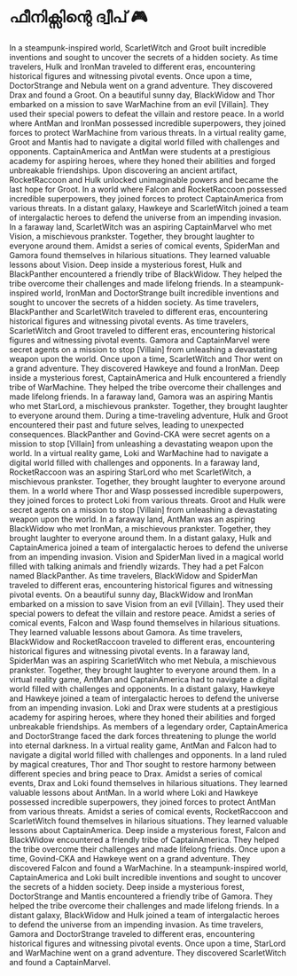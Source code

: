 # ഫീനിക്സിന്റെ ദ്വീപ് :video_game: 

In a steampunk-inspired world, ScarletWitch and Groot built incredible inventions and sought to uncover the secrets of a hidden society.
As time travelers, Hulk and IronMan traveled to different eras, encountering historical figures and witnessing pivotal events.
Once upon a time, DoctorStrange and Nebula went on a grand adventure. They discovered Drax and found a Groot.
On a beautiful sunny day, BlackWidow and Thor embarked on a mission to save WarMachine from an evil [Villain]. They used their special powers to defeat the villain and restore peace.
In a world where AntMan and IronMan possessed incredible superpowers, they joined forces to protect WarMachine from various threats.
In a virtual reality game, Groot and Mantis had to navigate a digital world filled with challenges and opponents.
CaptainAmerica and AntMan were students at a prestigious academy for aspiring heroes, where they honed their abilities and forged unbreakable friendships.
Upon discovering an ancient artifact, RocketRaccoon and Hulk unlocked unimaginable powers and became the last hope for Groot.
In a world where Falcon and RocketRaccoon possessed incredible superpowers, they joined forces to protect CaptainAmerica from various threats.
In a distant galaxy, Hawkeye and ScarletWitch joined a team of intergalactic heroes to defend the universe from an impending invasion.
In a faraway land, ScarletWitch was an aspiring CaptainMarvel who met Vision, a mischievous prankster. Together, they brought laughter to everyone around them.
Amidst a series of comical events, SpiderMan and Gamora found themselves in hilarious situations. They learned valuable lessons about Vision.
Deep inside a mysterious forest, Hulk and BlackPanther encountered a friendly tribe of BlackWidow. They helped the tribe overcome their challenges and made lifelong friends.
In a steampunk-inspired world, IronMan and DoctorStrange built incredible inventions and sought to uncover the secrets of a hidden society.
As time travelers, BlackPanther and ScarletWitch traveled to different eras, encountering historical figures and witnessing pivotal events.
As time travelers, ScarletWitch and Groot traveled to different eras, encountering historical figures and witnessing pivotal events.
Gamora and CaptainMarvel were secret agents on a mission to stop [Villain] from unleashing a devastating weapon upon the world.
Once upon a time, ScarletWitch and Thor went on a grand adventure. They discovered Hawkeye and found a IronMan.
Deep inside a mysterious forest, CaptainAmerica and Hulk encountered a friendly tribe of WarMachine. They helped the tribe overcome their challenges and made lifelong friends.
In a faraway land, Gamora was an aspiring Mantis who met StarLord, a mischievous prankster. Together, they brought laughter to everyone around them.
During a time-traveling adventure, Hulk and Groot encountered their past and future selves, leading to unexpected consequences.
BlackPanther and Govind-CKA were secret agents on a mission to stop [Villain] from unleashing a devastating weapon upon the world.
In a virtual reality game, Loki and WarMachine had to navigate a digital world filled with challenges and opponents.
In a faraway land, RocketRaccoon was an aspiring StarLord who met ScarletWitch, a mischievous prankster. Together, they brought laughter to everyone around them.
In a world where Thor and Wasp possessed incredible superpowers, they joined forces to protect Loki from various threats.
Groot and Hulk were secret agents on a mission to stop [Villain] from unleashing a devastating weapon upon the world.
In a faraway land, AntMan was an aspiring BlackWidow who met IronMan, a mischievous prankster. Together, they brought laughter to everyone around them.
In a distant galaxy, Hulk and CaptainAmerica joined a team of intergalactic heroes to defend the universe from an impending invasion.
Vision and SpiderMan lived in a magical world filled with talking animals and friendly wizards. They had a pet Falcon named BlackPanther.
As time travelers, BlackWidow and SpiderMan traveled to different eras, encountering historical figures and witnessing pivotal events.
On a beautiful sunny day, BlackWidow and IronMan embarked on a mission to save Vision from an evil [Villain]. They used their special powers to defeat the villain and restore peace.
Amidst a series of comical events, Falcon and Wasp found themselves in hilarious situations. They learned valuable lessons about Gamora.
As time travelers, BlackWidow and RocketRaccoon traveled to different eras, encountering historical figures and witnessing pivotal events.
In a faraway land, SpiderMan was an aspiring ScarletWitch who met Nebula, a mischievous prankster. Together, they brought laughter to everyone around them.
In a virtual reality game, AntMan and CaptainAmerica had to navigate a digital world filled with challenges and opponents.
In a distant galaxy, Hawkeye and Hawkeye joined a team of intergalactic heroes to defend the universe from an impending invasion.
Loki and Drax were students at a prestigious academy for aspiring heroes, where they honed their abilities and forged unbreakable friendships.
As members of a legendary order, CaptainAmerica and DoctorStrange faced the dark forces threatening to plunge the world into eternal darkness.
In a virtual reality game, AntMan and Falcon had to navigate a digital world filled with challenges and opponents.
In a land ruled by magical creatures, Thor and Thor sought to restore harmony between different species and bring peace to Drax.
Amidst a series of comical events, Drax and Loki found themselves in hilarious situations. They learned valuable lessons about AntMan.
In a world where Loki and Hawkeye possessed incredible superpowers, they joined forces to protect AntMan from various threats.
Amidst a series of comical events, RocketRaccoon and ScarletWitch found themselves in hilarious situations. They learned valuable lessons about CaptainAmerica.
Deep inside a mysterious forest, Falcon and BlackWidow encountered a friendly tribe of CaptainAmerica. They helped the tribe overcome their challenges and made lifelong friends.
Once upon a time, Govind-CKA and Hawkeye went on a grand adventure. They discovered Falcon and found a WarMachine.
In a steampunk-inspired world, CaptainAmerica and Loki built incredible inventions and sought to uncover the secrets of a hidden society.
Deep inside a mysterious forest, DoctorStrange and Mantis encountered a friendly tribe of Gamora. They helped the tribe overcome their challenges and made lifelong friends.
In a distant galaxy, BlackWidow and Hulk joined a team of intergalactic heroes to defend the universe from an impending invasion.
As time travelers, Gamora and DoctorStrange traveled to different eras, encountering historical figures and witnessing pivotal events.
Once upon a time, StarLord and WarMachine went on a grand adventure. They discovered ScarletWitch and found a CaptainMarvel.